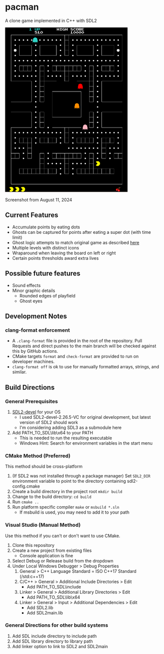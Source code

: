 # pacman
A clone game implemented in C++ with SDL2

<img width=400px alt="Game screenshot" src=demo/firstLevel.png>

Screenshot from August 11, 2024

## Current Features
* Accumulate points by eating dots
* Ghosts can be captured for points after eating a super dot (with time limit)
* Ghost logic attempts to match original game as described [here](https://gameinternals.com/understanding-pac-man-ghost-behavior)
* Multiple levels with distinct icons
* Wraparound when leaving the board on left or right
* Certain points thresholds award extra lives

## Possible future features
* Sound effects
* Minor graphic details
   * Rounded edges of playfield
   * Ghost eyes

## Development Notes
### clang-format enforcement
* A ```.clang-format``` file is provided in the root of the repository. Pull Requests and direct pushes to the main branch will be checked against this by GitHub actions.
* CMake targets ```format``` and ```check-format``` are provided to run on developer machines.
* ```clang-format off``` is ok to use for manually formatted arrays, strings, and similar.

## Build Directions
### General Prerequisites
1. [SDL2-devel](https://github.com/libsdl-org/SDL/releases/tag/release-2.30.5) for your OS
    * I used SDL2-devel-2.26.5-VC for original development, but latest version of SDL2 should work
    * I'm considering adding SDL3 as a submodule here
1. Add PATH_TO_SDL\lib\x64 to your PATH
    * This is needed to run the resulting executable
    * Windows Hint: Search for environment variables in the start menu

### CMake Method (Preferred)
This method should be cross-platform
1. (If SDL2 was not installed through a package manager) Set ```SDL2_DIR``` environment variable to point to the directory containing sdl2-config.cmake
1. Create a build directory in the project root ```mkdir build```
1. Change to the build directory: ```cd build```
1. Run ```cmake ..```
1. Run platform specific compiler ```make``` or ```msbuild *.sln```
    * If msbuild is used, you may need to add it to your path

### Visual Studio (Manual Method)
Use this method if you can't or don't want to use CMake.
1. Clone this repository
1. Create a new project from existing files
     * Console application is fine
1. Select Debug or Release build from the dropdown
1. Under Local Windows Debugger > Debug Properties
    1. General > C++ Language Standard = ISO C++17 Standard (/std:c++17)
    1. C/C++ > General > Additional Include Directories > Edit
        * Add PATH_TO_SDL\include
    1. Linker > General > Additional Library Directories > Edit
        * Add PATH_TO_SDL\lib\x64
    1. Linker > General > Input > Additional Dependencies > Edit
        * Add SDL2.lib
        * Add SDL2main.lib

### General Directions for other build systems
1. Add SDL include directory to include path
1. Add SDL library directory to library path
1. Add linker option to link to SDL2 and SDL2main